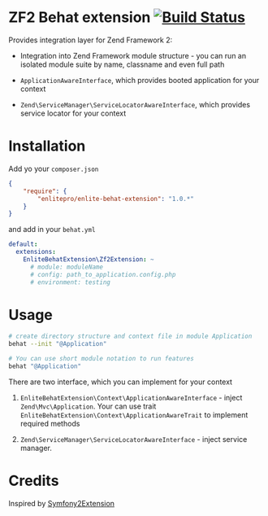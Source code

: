 ZF2 Behat extension [![Build Status](https://travis-ci.org/enlitepro/enlite-behat-extension.png)](https://travis-ci.org/enlitepro/enlite-behat-extension)
===================

Provides integration layer for Zend Framework 2:

 * Integration into Zend Framework module structure - you can run an isolated module suite by name, classname and even
   full path

 * `ApplicationAwareInterface`, which provides booted application for your context

 * `Zend\ServiceManager\ServiceLocatorAwareInterface`, which provides service locator for your context


Installation
============

Add yo your `composer.json`

```json
{
    "require": {
        "enlitepro/enlite-behat-extension": "1.0.*"
    }
}
```

and add in your `behat.yml`

```yaml
default:
  extensions:
    EnliteBehatExtension\Zf2Extension: ~
      # module: moduleName
      # config: path_to_application.config.php
      # environment: testing
```

Usage
=====

```bash
# create directory structure and context file in module Application
behat --init "@Application"

# You can use short module notation to run features
behat "@Application"
```

There are two interface, which you can implement for your context

1. `EnliteBehatExtension\Context\ApplicationAwareInterface` - inject `Zend\Mvc\Application`. Your can use trait
   `EnliteBehatExtension\Context\ApplicationAwareTrait` to implement required methods

2. `Zend\ServiceManager\ServiceLocatorAwareInterface` - inject service manager.


Credits
=======

Inspired by [Symfony2Extension](https://github.com/Behat/Symfony2Extension)